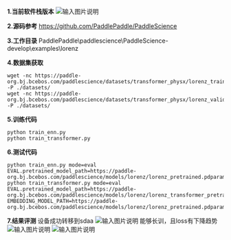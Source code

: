  **1.当前软件栈版本** 
![输入图片说明](https://foruda.gitee.com/images/1738900795709577351/8c234fbd_12173785.png "0f53ba650978b265cfb5091f991df07.png")

 **2.源码参考** 
https://github.com/PaddlePaddle/PaddleScience

 **3.工作目录** 
PaddlePaddle\paddlescience\PaddleScience-develop\examples\lorenz

 **4.数据集获取** 

```
wget -nc https://paddle-org.bj.bcebos.com/paddlescience/datasets/transformer_physx/lorenz_training_rk.hdf5 -P ./datasets/
wget -nc https://paddle-org.bj.bcebos.com/paddlescience/datasets/transformer_physx/lorenz_valid_rk.hdf5 -P ./datasets/
```

 **5.训练代码** 

```
python train_enn.py
python train_transformer.py

```
 **6.测试代码** 

```
python train_enn.py mode=eval EVAL.pretrained_model_path=https://paddle-org.bj.bcebos.com/paddlescience/models/lorenz/lorenz_pretrained.pdparams
python train_transformer.py mode=eval EVAL.pretrained_model_path=https://paddle-org.bj.bcebos.com/paddlescience/models/lorenz/lorenz_transformer_pretrained.pdparams EMBEDDING_MODEL_PATH=https://paddle-org.bj.bcebos.com/paddlescience/models/lorenz/lorenz_pretrained.pdparams

```
 **7.结果评测** 
设备成功转移到sdaa
![输入图片说明](https://foruda.gitee.com/images/1738899112998438859/9987f292_12173785.png "0e678ffe81ca8da6fe54f4001f76873.png")
能够长训，且loss有下降趋势
![输入图片说明](https://foruda.gitee.com/images/1738903074506070150/7a4fa0c8_12173785.png "8ca6dc5941868cd8a97a817452e4a5a.png")
![输入图片说明](https://foruda.gitee.com/images/1738903100073731994/0ce6137b_12173785.png "de1a255fbffcadeade2401adcbe067c.png")